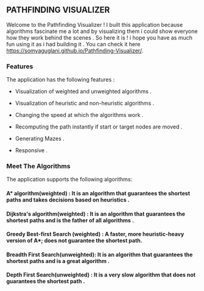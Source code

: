 
## PATHFINDING VISUALIZER ##

Welcome to the Pathfinding Visualizer ! I built this application because algorithms fascinate me a lot and by visualizing them
i could show everyone how they work behind the scenes . So here it is ! i hope you have as much fun using it as i had building it .
You can check it here https://somyaguglani.github.io/Pathfinding-Visualizer/.

### Features ###

The application has the following features : 
* Visualization of weighted and unweighted algorithms .

* Visualization of heuristic and non-heuristic algorithms . 

* Changing the speed at which the algorithms work .

* Recomputing the path instantly if start or target nodes are moved .

* Generating Mazes .

* Responsive .



### Meet The Algorithms ###

The application supports the following algorithms:


#### A* algorithm(weighted) : It is an algorithm that guarantees the shortest paths and takes decisions based on heuristics .

#### Dijkstra's algorithm(weighted)  : It is an algorithm that guarantees the shortest paths and is the father of all algorithms .

#### Greedy Best-first Search (weighted) : A faster, more heuristic-heavy version of A*; does not guarantee the shortest path.
 
#### Breadth First Search(unweighted): It is an algorithm that guarantees the shortest paths and is a great algorithm .

#### Depth First Search(unweighted) : It is a very slow algorithm that does not guarantees the shortest path .

 

